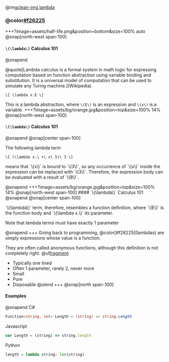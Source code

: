 @img[clean-img lambda](assets/lambda-logo-2.png)
### @color[#f26225](Lambdas)
+++?image=assets/half-life.png&position=bottom&size=100% auto
@snap[north-west span-100]
#### `\(\lambda\)` Calculus 101
@snapend
<div class="small">
@quote[Lambda calculus is a formal system in math logic for expressing computation based on function abstraction using variable binding and substitution. It is a universal model of computation that can be used to simulate any Turing machine.](Wikipedia)
</div>

`\[
  \lambda x.E
\]`

This is a lambda abstraction, where `\(E\)` is an expression and `\(x\)` is a variable.
+++?image=assets/bg/orange.jpg&position=top&size=100% 14%
@snap[north-west span-100]
#### `\(\lambda\)` Calculus 101
@snapend
@snap[center span-100]
<p>The following lambda term</p>

`\[
  (\lambda x.\ +\ x\ 5)\ 3
\]`

<p>means that `\(x\)` is bound to `\(3\)`, so any occurrence of `\(x\)` inside the expression can be replaced with `\(3\)`. Therefore, the expression body can be evaluated with a result of `\(8\)`.</p>
@snapend
+++?image=assets/bg/orange.jpg&position=top&size=100% 14%
@snap[north-west span-100]
#### `\(\lambda\)` Calculus 101
@snapend
@snap[center span-100]
<p>`\(\lambda\)` term, therefore, resembles a function definition, where `\(E\)` is the function body and `\(\lambda x.\)` its parameter.</p>
<p class="fragment">Note that lambda terms must have exactly 1 parameter</p>
@snapend
+++
Going back to programming, @color[#f26225](lambdas) are simply expressions whose value is a function.

They are often called anonymous functions, although this definition is not completely right.
@ul[fragment](false)
- Typically one lined
- Often 1 parameter, rarely 2, never more
- Small
- Pure
- Disposable
@ulend
+++
@snap[north span-100]
#### Examples
@snapend
C#
```C#
Function<string, int> Length = (string) => string.Length
```

Javascript
```javascript
var Length = (string) => string.length
```

Python
```python
length = lambda string: len(string)
```
